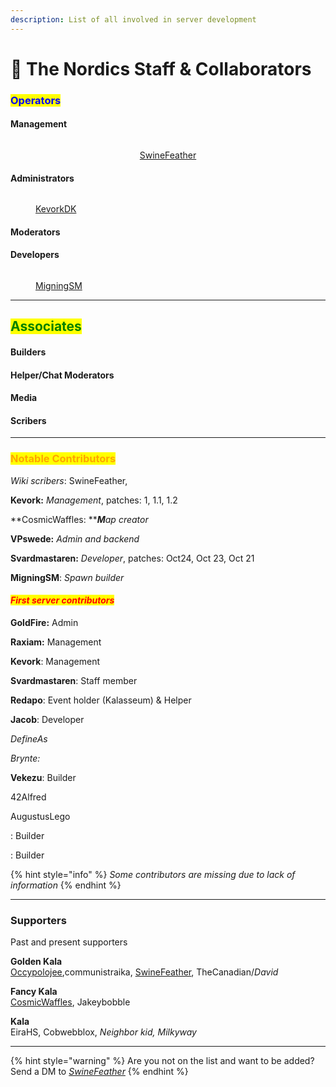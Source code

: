 ```yaml
---
description: List of all involved in server development
---
```


# 🌟 The Nordics Staff & Collaborators

### <mark style="color:blue;">Operators</mark>

#### &#x20;                                                                                    Management

<div align="center" data-full-width="true">

<figure><img src="../../.gitbook/assets/SwineFeather.png" alt=""><figcaption><p><a href="swinefeather.md">SwineFeather</a></p></figcaption></figure>

</div>

#### &#x20;                                                                                   Administrators

<figure><img src="../../.gitbook/assets/KevorkDK (1).png" alt=""><figcaption><p><a href="server-developers/kevork.md">KevorkDK</a></p></figcaption></figure>

#### &#x20;                                                                                      Moderators

#### &#x20;                                                                                        Developers

<figure><img src="../../.gitbook/assets/MigningSM.png" alt=""><figcaption><p><a href="migningsm.md">MigningSM</a></p></figcaption></figure>

***

## <mark style="color:green;">Associates</mark>

#### &#x20;                                                                                         Builders

#### &#x20;                                                                          Helper/Chat Moderators

#### &#x20;                                                                                           Media

#### &#x20;                                                                                           **Scribers**

***

### <mark style="color:orange;">Notable Contributors</mark>

_Wiki scribers_: SwineFeather,&#x20;

**Kevork:** _Management_, patches: 1, 1.1, 1.2&#x20;

**CosmicWaffles: **_**M**ap creator_

**VPswede:** _Admin and backend_

**Svardmastaren:** _Developer_, patches: Oct24, Oct 23, Oct 21&#x20;

**MigningSM**: _Spawn builder_&#x20;



#### _<mark style="color:red;">First server contributors</mark>_

**GoldFire:** Admin

**Raxiam:** Management

**Kevork**: Management

**Svardmastaren**: Staff member

**Redapo**: Event holder (Kalasseum) & Helper

**Jacob**: Developer

_DefineAs_

_Brynte:_

**Vekezu**: Builder

42Alfred

AugustusLego

: Builder

: Builder

{% hint style="info" %}
_Some contributors are missing due to lack of information_
{% endhint %}

***

### Supporters

Past and present supporters

**Golden Kala**<img src="../../.gitbook/assets/GoldenKala (1).png" alt="" data-size="line">\
[Occypolojee](../../the-world/civilization/towns/baltics-region/superalko/superalko-residents/occypolojee.md),communistraika, [SwineFeather](swinefeather.md), TheCanadian/_David_

**Fancy Kala**<img src="../../.gitbook/assets/FancyKala.png" alt="" data-size="line">\
[CosmicWaffles](../../the-world/civilization/towns/finland-region/thornfield/cosmicwaffles.md), Jakeybobble

**Kala** <img src="../../.gitbook/assets/Kala.png" alt="" data-size="line">\
EiraHS, Cobwebblox, _Neighbor kid, Milkyway_

***

{% hint style="warning" %}
Are you not on the list and want to be added? Send a DM to [_SwineFeather_](swinefeather.md)
{% endhint %}
